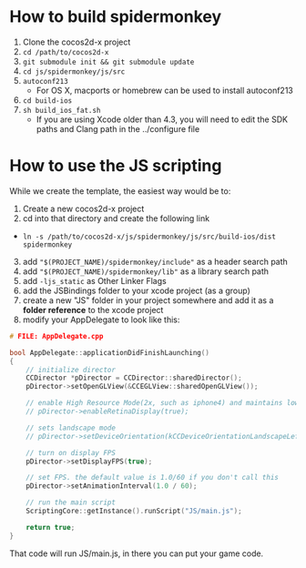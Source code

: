 # How to build spidermonkey

1. Clone the cocos2d-x project
2. <code>cd /path/to/cocos2d-x</code>
3. <code>git submodule init && git submodule update</code>
4. <code>cd js/spidermonkey/js/src</code>
4. <code>autoconf213</code>
   * For OS X, macports or homebrew can be used to install autoconf213
5. <code>cd build-ios</code>
6. <code>sh build\_ios\_fat.sh</code>
   * If you are using Xcode older than 4.3, you will need to edit the SDK paths and Clang path in the ../configure file

# How to use the JS scripting

While we create the template, the easiest way would be to:

1. Create a new cocos2d-x project
2. cd into that directory and create the following link
  * <code>ln -s /path/to/cocos2d-x/js/spidermonkey/js/src/build-ios/dist spidermonkey</code>
3. add <code>"$(PROJECT_NAME)/spidermonkey/include"</code> as a header search path
4. add <code>"$(PROJECT_NAME)/spidermonkey/lib"</code> as a library search path
5. add <code>-ljs_static</code> as Other Linker Flags
6. add the JSBindings folder to your xcode project (as a group)
7. create a new "JS" folder in your project somewhere and add it as a **folder reference** to the xcode project
8. modify your AppDelegate to look like this:

```c++
# FILE: AppDelegate.cpp

bool AppDelegate::applicationDidFinishLaunching()
{
	// initialize director
	CCDirector *pDirector = CCDirector::sharedDirector();
    pDirector->setOpenGLView(&CCEGLView::sharedOpenGLView());

    // enable High Resource Mode(2x, such as iphone4) and maintains low resource on other devices.
    // pDirector->enableRetinaDisplay(true);

	// sets landscape mode
	// pDirector->setDeviceOrientation(kCCDeviceOrientationLandscapeLeft);

	// turn on display FPS
	pDirector->setDisplayFPS(true);

	// set FPS. the default value is 1.0/60 if you don't call this
	pDirector->setAnimationInterval(1.0 / 60);

	// run the main script
	ScriptingCore::getInstance().runScript("JS/main.js");

	return true;
}
```

That code will run JS/main.js, in there you can put your game code.
